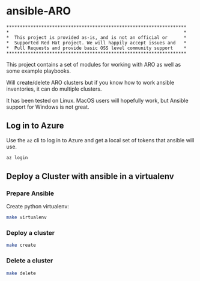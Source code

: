 # ansible-ARO

```
*******************************************************************
* 							                                      *
*  This project is provided as-is, and is not an official or      *
*  Supported Red Hat project. We will happily accept issues and   *
*  Pull Requests and provide basic OSS level community support    *
*******************************************************************
```

This project contains a set of modules for working with ARO as well as some example playbooks.

Will create/delete ARO clusters but if you know how to work ansible inventories, it can do multiple clusters.

It has been tested on Linux.  MacOS users will hopefully work, but Ansible support for Windows is not great.

## Log in to Azure

Use the `az` cli to log in to Azure and get a local set of tokens that ansible will use.

```bash
az login
```

## Deploy a Cluster with ansible in a virtualenv

### Prepare Ansible

Create python virtualenv:

```bash
make virtualenv
```

### Deploy a cluster

```bash
make create
```

### Delete a cluster

```bash
make delete
```
